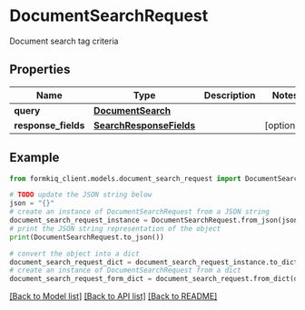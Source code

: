 # DocumentSearchRequest

Document search tag criteria

## Properties

Name | Type | Description | Notes
------------ | ------------- | ------------- | -------------
**query** | [**DocumentSearch**](DocumentSearch.md) |  | 
**response_fields** | [**SearchResponseFields**](SearchResponseFields.md) |  | [optional] 

## Example

```python
from formkiq_client.models.document_search_request import DocumentSearchRequest

# TODO update the JSON string below
json = "{}"
# create an instance of DocumentSearchRequest from a JSON string
document_search_request_instance = DocumentSearchRequest.from_json(json)
# print the JSON string representation of the object
print(DocumentSearchRequest.to_json())

# convert the object into a dict
document_search_request_dict = document_search_request_instance.to_dict()
# create an instance of DocumentSearchRequest from a dict
document_search_request_form_dict = document_search_request.from_dict(document_search_request_dict)
```
[[Back to Model list]](../README.md#documentation-for-models) [[Back to API list]](../README.md#documentation-for-api-endpoints) [[Back to README]](../README.md)


